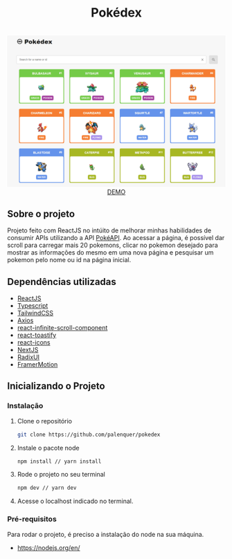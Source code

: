 <p align="center">
  <h1 align="center">Pokédex</h1>
  
  <p align="center">
    <br />
  <img src="/assets/readmeimg.png" alt="Project Image">
    <a href="https://pokedex-palenquer.vercel.app">DEMO</a>
  </p>
</p>

<h2>Sobre o projeto</h2>

Projeto feito com ReactJS no intúito de melhorar minhas habilidades de consumir APIs utilizando a API [PokéAPI](https://pokeapi.co). Ao acessar a página, é possível dar scroll para carregar mais 20 pokemons, clicar no pokemon desejado para mostrar as informações do mesmo em uma nova página e pesquisar um pokemon pelo nome ou id na página inicial.

<h2>Dependências utilizadas</h2>

* [ReactJS](https://pt-br.reactjs.org)
* [Typescript](https://www.typescriptlang.org)
* [TailwindCSS](https://tailwindcss.com)
* [Axios](https://axios-http.com/docs/intro)
* [react-infinite-scroll-component](https://github.com/ankeetmaini/react-infinite-scroll-component)
* [react-toastify](https://fkhadra.github.io/react-toastify/introduction)
* [react-icons](https://react-icons.github.io/react-icons)
* [NextJS](https://nextjs.org)
* [RadixUI](https://www.radix-ui.com)
* [FramerMotion](https://www.framer.com/motion/)

## Inicializando o Projeto

### Instalação

1. Clone o repositório
   ```sh
   git clone https://github.com/palenquer/pokedex
   ```
2. Instale o pacote node
   ```sh
   npm install // yarn install
   ```
3. Rode o projeto no seu terminal
    ```sh
   npm dev // yarn dev
   ```
4. Acesse o localhost indicado no terminal.

### Pré-requisitos

Para rodar o projeto, é preciso a instalação do node na sua máquina.

* https://nodejs.org/en/
